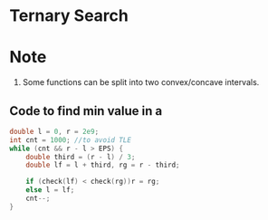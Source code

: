 # Ternary Search


# Note
1. Some functions can be split into two convex/concave intervals.

## Code to find min value in a
  ```cpp
  double l = 0, r = 2e9;
  int cnt = 1000; //to avoid TLE
  while (cnt && r - l > EPS) {
      double third = (r - l) / 3;
      double lf = l + third, rg = r - third;

      if (check(lf) < check(rg))r = rg;
      else l = lf;
      cnt--;
  }
```
